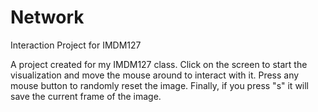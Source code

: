 # Network
Interaction Project for IMDM127


A project created for my IMDM127 class. Click on the screen to start the visualization and move the mouse around to interact with it. Press any mouse button to randomly reset the image. Finally, if you press "s" it will save the current frame of the image. 
